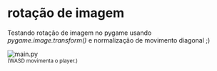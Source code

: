 # rotação de imagem
 Testando rotação de imagem no pygame usando *pygame.image.transform()* e normalização de movimento diagonal ;)

![main.py](https://media.giphy.com/media/v1.Y2lkPTc5MGI3NjExbGlueHA1dm4ydnd0eDEydjF5bjhmdDJsZDJnZzU2a3FqOWV1Y2Q2ZSZlcD12MV9pbnRlcm5hbF9naWZfYnlfaWQmY3Q9Zw/hk3DhC3kysBTCgz6kv/giphy.gif)<br>
<sup>(WASD movimenta o player.)</sup>

